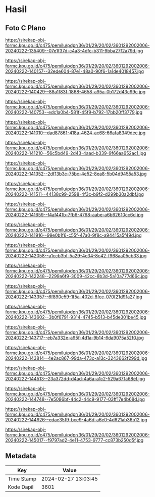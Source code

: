 # Hasil

## Foto C Plano

https://sirekap-obj-formc.kpu.go.id/c475/pemilu/pdpr/36/01/29/20/02/3601292002006-20240222-135409--07e1f37d-c4a3-4dfc-b311-9bba27f2a79d.jpg

https://sirekap-obj-formc.kpu.go.id/c475/pemilu/pdpr/36/01/29/20/02/3601292002006-20240222-140157--32ede604-87e1-48a0-90f6-1a1de4018457.jpg

https://sirekap-obj-formc.kpu.go.id/c475/pemilu/pdpr/36/01/29/20/02/3601292002006-20240222-140429--88a1f83f-1868-4658-a95a-0b172d43c99c.jpg

https://sirekap-obj-formc.kpu.go.id/c475/pemilu/pdpr/36/01/29/20/02/3601292002006-20240222-140753--edc1a0b4-581f-45f9-b792-17bb20ff3779.jpg

https://sirekap-obj-formc.kpu.go.id/c475/pemilu/pdpr/36/01/29/20/02/3601292002006-20240222-141010--dad87861-418a-4624-ac68-66afa8349dee.jpg

https://sirekap-obj-formc.kpu.go.id/c475/pemilu/pdpr/36/01/29/20/02/3601292002006-20240222-141210--56c5bd49-2d43-4aad-b339-9f66aa652ac1.jpg

https://sirekap-obj-formc.kpu.go.id/c475/pemilu/pdpr/36/01/29/20/02/3601292002006-20240222-141352--2df13b3c-75bc-4e52-8ea8-5b04d9455a53.jpg

https://sirekap-obj-formc.kpu.go.id/c475/pemilu/pdpr/36/01/29/20/02/3601292002006-20240222-141511--44138c99-2598-4f3c-b9f2-d299b30a2dbf.jpg

https://sirekap-obj-formc.kpu.go.id/c475/pemilu/pdpr/36/01/29/20/02/3601292002006-20240222-141659--f4af441b-7fb6-4768-aabe-a6b62610cc6d.jpg

https://sirekap-obj-formc.kpu.go.id/c475/pemilu/pdpr/36/01/29/20/02/3601292002006-20240222-141916--99e0b1f6-c55f-47a0-9f8c-a94415a5f49d.jpg

https://sirekap-obj-formc.kpu.go.id/c475/pemilu/pdpr/36/01/29/20/02/3601292002006-20240222-142058--a1ccb3bf-5a29-4e34-8c42-f968aa05cb33.jpg

https://sirekap-obj-formc.kpu.go.id/c475/pemilu/pdpr/36/01/29/20/02/3601292002006-20240222-142248--2299a6f9-3009-42cc-8b3d-5a10a777d66c.jpg

https://sirekap-obj-formc.kpu.go.id/c475/pemilu/pdpr/36/01/29/20/02/3601292002006-20240222-143357--6f890e59-1f5a-402d-8fcc-070f21d91a27.jpg

https://sirekap-obj-formc.kpu.go.id/c475/pemilu/pdpr/36/01/29/20/02/3601292002006-20240222-143602--3b0f6791-9314-4745-b513-b45de301be45.jpg

https://sirekap-obj-formc.kpu.go.id/c475/pemilu/pdpr/36/01/29/20/02/3601292002006-20240222-143717--eb7a332e-a95f-4d1a-9b14-6da9075a52f0.jpg

https://sirekap-obj-formc.kpu.go.id/c475/pemilu/pdpr/36/01/29/20/02/3601292002006-20240222-143814--4e2ac867-99da-473c-a13c-3243662f299d.jpg

https://sirekap-obj-formc.kpu.go.id/c475/pemilu/pdpr/36/01/29/20/02/3601292002006-20240222-144513--23a372dd-d4ad-4a6a-a1c2-529a671a68ef.jpg

https://sirekap-obj-formc.kpu.go.id/c475/pemilu/pdpr/36/01/29/20/02/3601292002006-20240222-144748--7e5096bf-44c2-44c9-9177-03ff17e4b68d.jpg

https://sirekap-obj-formc.kpu.go.id/c475/pemilu/pdpr/36/01/29/20/02/3601292002006-20240222-144926--edae35f9-bce9-4a6d-a6e0-4d621ab36b12.jpg

https://sirekap-obj-formc.kpu.go.id/c475/pemilu/pdpr/36/01/29/20/02/3601292002006-20240222-145017--f9797ad2-4e11-4753-9777-cc873b250d5f.jpg


## Metadata

| Key        | Value               |
| ---------- | ------------------- |
| Time Stamp | 2024-02-27 13:03:45 |
| Kode Dapil | 3601                |




